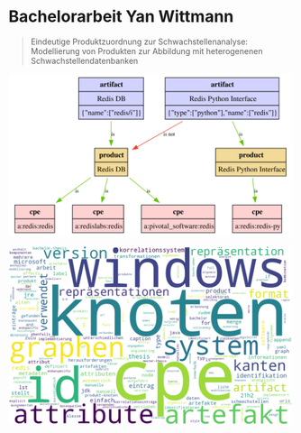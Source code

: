 # Bachelorarbeit Yan Wittmann

> Eindeutige Produktzuordnung zur Schwachstellenanalyse: Modellierung von Produkten zur Abbildung mit heterogenenen Schwachstellendatenbanken

![Beispielgraph, in dem Redis als Datenbank und Client unterschieden wird](latex/tex/bilder/example-graph-redis.svg)

![Wortwolke der häufigsten Wörter in der Arbeit](latex/wordcloud.png)
